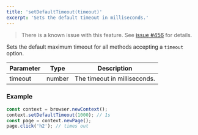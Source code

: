 ```yaml
---
title: 'setDefaultTimeout(timeout)'
excerpt: 'Sets the default timeout in milliseconds.'
---
```


<Blockquote mod="warning">

There is a known issue with this feature. See [issue #456](https://github.com/grafana/xk6-browser/issues/456) for details.

</Blockquote>

Sets the default maximum timeout for all methods accepting a `timeout` option.

| Parameter | Type   | Description                  |
| --------- | ------ | ---------------------------- |
| timeout   | number | The timeout in milliseconds. |


### Example

<CodeGroup labels={[]}>

<!-- eslint-skip -->

```javascript
const context = browser.newContext();
context.setDefaultTimeout(1000); // 1s
const page = context.newPage();
page.click('h2'); // times out
```

</CodeGroup>
